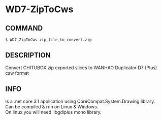 # WD7-ZipToCws 

## COMMAND
    $ WD7_ZipToCws zip_file_to_convert.zip

## DESCRIPTION
Convert CHITUBOX zip exported slices to WANHAO Duplicator D7 (Plus) csw format

## INFO
Is a .net core 3.1 application using CoreCompat.System.Drawing library.  
Can be compiled & run on Linux & Windows.  
On linux you will need libgdiplus mono library.
